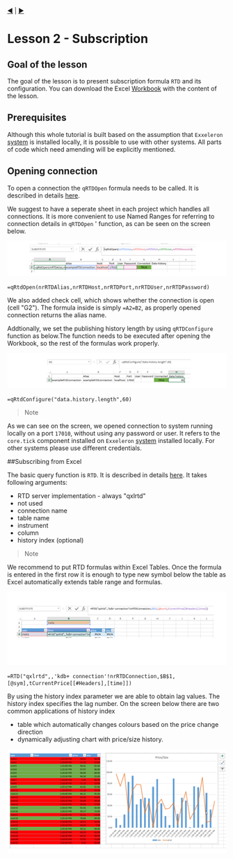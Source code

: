 [:arrow_backward:](../Lesson01/README.md) | [:arrow_forward:](../Lesson03/README.md)

#                                         **Lesson 2 - Subscription**

<!--------------------------------------------------------------------------------------------------------------------->


## Goal of the lesson

The goal of the lesson is to present subscription formula `RTD` and its configuration. 
You can download the Excel [Workbook](../Lesson02/Lesson02.xlsx) with the content of the lesson.  


<!--------------------------------------------------------------------------------------------------------------------->
## Prerequisites

Although this whole tutorial is built based on the assumption that `Exxeleron` 
[system](https://github.com/exxeleron/enterprise-components) is installed locally, it is possible to use with other 
systems. All parts of code which need amending will be explicitly mentioned.

<!--------------------------------------------------------------------------------------------------------------------->
## Opening connection

To open a connection the `qRTDOpen` formula needs to be called. It is described in details
 [here](../../doc/RTD-API-Functions.md.md#qRTDOpen).

We suggest to have a seperate sheet in each project which handles all connections. It is more convenient to use Named Ranges 
for referring to connection details in `qRTDOpen` ' function, as can be seen on the screen below. 

![qRTDOpen](../Lesson02/img/qRTDOpen.png)

```
=qRtdOpen(nrRTDAlias,nrRTDHost,nrRTDPort,nrRTDUser,nrRTDPassword)
```

We also added check cell, which shows whether the connection is open (cell "G2"). The formula inside is simply 
`=A2=B2`, as properly opened connection returns the alias name. 

Addtionally, we set the publishing history length by using `qRTDConfigure` function as below.The function needs to be executed after opening the Workbook, so the rest of the formulas work properly. 

![qRTDData](../Lesson02/img/qRTDDataHistory.png)

```
=qRtdConfigure("data.history.length",60)
```

> Note
> 
As we can see on the screen, we opened connection to system running locally on a port `17010`, without using any 
password or user. It refers to the `core.tick` component installed on `Exxeleron` 
[system](https://github.com/exxeleron/enterprise-components) installed locally. For other systems please use different 
credentials. 

<!--------------------------------------------------------------------------------------------------------------------->

##Subscribing from Excel

The basic query function is `RTD`. It is described  in details 
 [here](../../doc/RTD-API-Functions.md.md#RTD). It takes following arguments:
 
  - RTD server implementation  - always "qxlrtd"
  - not used
  - connection name
  - table name
  - instrument
  - column
  - history index (optional)

> Note
> 
We recommend to put RTD formulas within Excel Tables. Once the formula is entered in the first row it is enough to 
type new symbol below the table as Excel automatically extends table range and formulas. 

![qRTD](../Lesson02/img/qRTD.png)

```
=RTD("qxlrtd",,'kdb+ connection'!nrRTDConnection,$B$1,[@sym],tCurrentPrice[[#Headers],[time]])
```

By using the history index parameter we are able to obtain lag values. The history index specifies the lag number. On the screen below there are two common applications of history index

- table which automatically changes colours based on the price change direction
- dynamically adjusting chart with price/size history. 

![qRTDExamples](../Lesson02/img/qRTDExamples.png)

<!--------------------------------------------------------------------------------------------------------------------->





